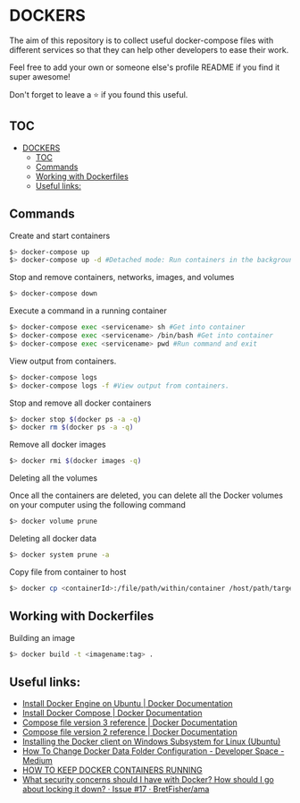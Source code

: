 # DOCKERS

The aim of this repository is to collect useful docker-compose files with different services so that they can help other developers to ease their work.

Feel free to add your own or someone else's profile README if you find it super awesome! 

Don't forget to leave a ⭐ if you found this useful.

## TOC

- [DOCKERS](#dockers)
  - [TOC](#toc)
  - [Commands](#commands)
  - [Working with Dockerfiles](#working-with-dockerfiles)
  - [Useful links:](#useful-links)

## Commands

Create and start containers
```sh
$> docker-compose up
$> docker-compose up -d #Detached mode: Run containers in the background, print new container names.
```

Stop and remove containers, networks, images, and volumes
```sh
$> docker-compose down
```

Execute a command in a running container
```sh
$> docker-compose exec <servicename> sh #Get into container
$> docker-compose exec <servicename> /bin/bash #Get into container
$> docker-compose exec <servicename> pwd #Run command and exit
```

View output from containers.
```sh
$> docker-compose logs
$> docker-compose logs -f #View output from containers.
```

Stop and remove all docker containers
```sh
$> docker stop $(docker ps -a -q)
$> docker rm $(docker ps -a -q)
```

Remove all docker images
```sh
$> docker rmi $(docker images -q)
```

Deleting all the volumes

Once all the containers are deleted, you can delete all the Docker volumes on your computer using the following command

```sh
$> docker volume prune
```

Deleting all docker data

```sh
$> docker system prune -a
```

Copy file from container to host

```sh
$> docker cp <containerId>:/file/path/within/container /host/path/target
```

## Working with Dockerfiles

Building an image

```sh
$> docker build -t <imagename:tag> .
```

## Useful links:

- [Install Docker Engine on Ubuntu | Docker Documentation](https://docs.docker.com/engine/install/ubuntu/)
- [Install Docker Compose | Docker Documentation](https://docs.docker.com/compose/install/)
- [Compose file version 3 reference | Docker Documentation](https://docs.docker.com/compose/compose-file/)
- [Compose file version 2 reference | Docker Documentation](https://docs.docker.com/compose/compose-file/compose-file-v2/)
- [Installing the Docker client on Windows Subsystem for Linux (Ubuntu)](https://medium.com/@sebagomez/installing-the-docker-client-on-ubuntus-windows-subsystem-for-linux-612b392a44c4)
- [How To Change Docker Data Folder Configuration - Developer Space - Medium](https://medium.com/developer-space/how-to-change-docker-data-folder-configuration-33d372669056)
- [HOW TO KEEP DOCKER CONTAINERS RUNNING](http://bigdatums.net/2017/11/07/how-to-keep-docker-containers-running/)
- [What security concerns should I have with Docker? How should I go about locking it down? · Issue #17 · BretFisher/ama](https://github.com/BretFisher/ama/issues/17)
